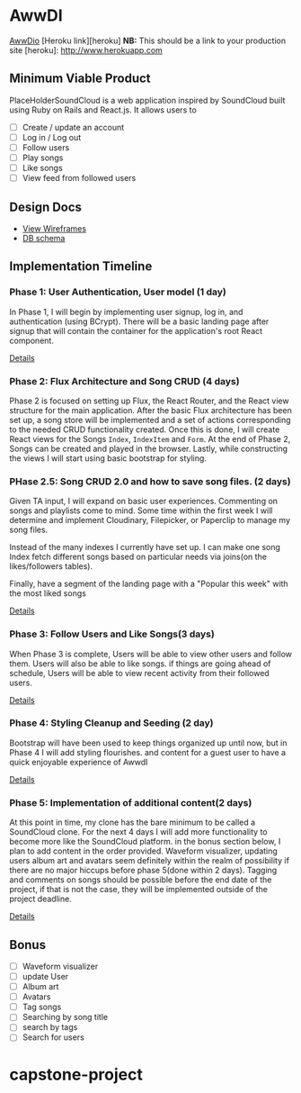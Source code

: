 # AwwDI
[AwwDio](http://soundcloud.com)
[Heroku link][heroku] **NB:** This should be a link to your production site
[heroku]: http://www.herokuapp.com

## Minimum Viable Product

PlaceHolderSoundCloud is a web application inspired by SoundCloud built using
Ruby on Rails and React.js. It allows users to

- [ ] Create / update an account
- [ ] Log in / Log out
- [ ] Follow users
- [ ] Play songs
- [ ] Like songs
- [ ] View feed from followed users
## Design Docs




* [View Wireframes][view]
* [DB schema][schema]

[view]: ./docs/views.md
[schema]: ./docs/schema.md

## Implementation Timeline

### Phase 1: User Authentication, User model (1 day)

In Phase 1, I will begin by implementing user signup, log in, and authentication (using
BCrypt). There will be a basic landing page after signup that will contain the
container for the application's root React component.

[Details][phase-one]

### Phase 2: Flux Architecture and Song CRUD (4 days)

Phase 2 is focused on setting up Flux, the React Router, and the React view
structure for the main application. After the basic Flux architecture has been
set up, a song store will be implemented and a set of actions corresponding to
the needed CRUD functionality created. Once this is done, I will create React
views for the Songs `Index`, `IndexItem` and `Form`. At the end of Phase 2,
Songs can be created and played in the browser. Lastly, while constructing
the views I will start using basic bootstrap for styling.

### PHase 2.5: Song CRUD 2.0 and how to save song files. (2 days)

Given TA input, I will expand on basic user experiences. Commenting on songs and
playlists come to mind. Some time within the first week I will determine and implement
Cloudinary, Filepicker, or Paperclip to manage my song files.

Instead of the many indexes I currently have set up. I can make one song Index fetch
different songs based on particular needs via joins(on the likes/followers tables).

Finally, have a segment of the landing page with a "Popular this week" with the most liked songs


[Details][phase-two]

### Phase 3: Follow Users and Like Songs(3 days)

When Phase 3 is complete, Users will be able to view  other users and follow them.
Users will also be able to like songs. if things are going ahead of schedule,
Users will be able to view recent activity from their followed users.

[Details][phase-three]


### Phase 4: Styling Cleanup and Seeding (2 day)

Bootstrap will have been used to keep things organized up until now, but in
Phase 4 I will add styling flourishes. and content for a guest user to have a quick
enjoyable experience of AwwdI

[Details][phase-four]

### Phase 5: Implementation of additional content(2 days)

At this point in time, my clone has the bare minimum to be called a SoundCloud clone.
For the next 4 days I will add more functionality to become more like the SoundCloud platform.
in the bonus section below, I plan to add content in the order provided. Waveform visualizer, updating users
album art and avatars seem definitely within the realm of possibility if there are no major
hiccups before phase 5(done within 2 days). Tagging and comments on songs should be possible
before the end date of the project, if that is not the case, they will be implemented outside
of the project deadline.


[Details][phase-five]

## Bonus
- [ ] Waveform visualizer
- [ ] update User
- [ ] Album art
- [ ] Avatars
- [ ] Tag songs
- [ ] Searching by song title
- [ ] search by tags
- [ ] Search for users

[phase-one]: ./docs/phases/phase1.md
[phase-two]: ./docs/phases/phase2.md
[phase-three]: ./docs/phases/phase3.md
[phase-four]: ./docs/phases/phase4.md
[phase-five]: ./docs/phases/phase4.md
# capstone-project
